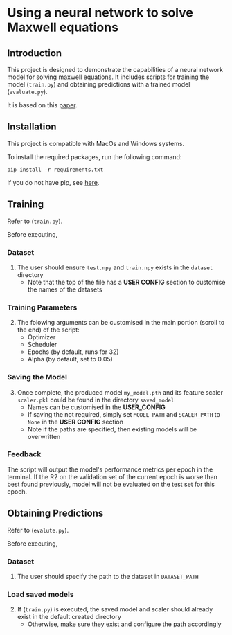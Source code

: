 # Using a neural network to solve Maxwell equations

## Introduction
This project is designed to demonstrate the capabilities of a neural network model for solving maxwell equations. It includes scripts for training the model (`train.py`) and obtaining predictions with a trained model (`evaluate.py`).

It is based on this [paper](https://arxiv.org/pdf/1711.10561v1).

## Installation

This project is compatible with MacOs and Windows systems.

To install the required packages, run the following command:

```
pip install -r requirements.txt
```

If you do not have pip, see [here](https://pypi.org/project/pip/).


## Training
Refer to (`train.py`).

Before executing, 

### Dataset
1. The user should ensure `test.npy` and `train.npy` exists in the `dataset` directory
    - Note that the top of the file has a **USER CONFIG** section to customise the names of the datasets

### Training Parameters
2. The folowing arguments can be customised in the main portion (scroll to the end) of the script:
    - Optimizer
    - Scheduler
    - Epochs (by default, runs for 32)
    - Alpha (by default, set to 0.05)

### Saving the Model
3. Once complete, the produced model `my_model.pth` and its feature scaler `scaler.pkl` could be found in the directory `saved_model`
    - Names can be customised in the **USER_CONFIG**
    - If saving the not required, simply set `MODEL_PATH` and `SCALER_PATH` to `None` in the **USER CONFIG** section
    - Note if the paths are specified, then existing models will be overwritten


### Feedback
The script will output the model's performance metrics per epoch in the terminal. 
If the R2 on the validation set of the current epoch is worse than best found previously, model will not be evaluated on the test set for this epoch.


## Obtaining Predictions
Refer to (`evalute.py`).

Before executing,

### Dataset
1. The user should specify the path to the dataset in `DATASET_PATH`

### Load saved models
2. If (`train.py`) is executed, the saved model and scaler should already exist in the default created directory
    - Otherwise, make sure they exist and configure the path accordingly

